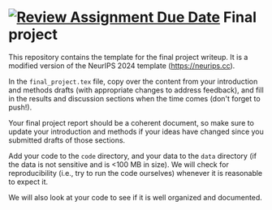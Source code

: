 [![Review Assignment Due Date](https://classroom.github.com/assets/deadline-readme-button-24ddc0f5d75046c5622901739e7c5dd533143b0c8e959d652212380cedb1ea36.svg)](https://classroom.github.com/a/OkO7x9DR)
Final project
=============

This repository contains the template for the final project writeup. It is a
modified version of the NeurIPS 2024 template (https://neurips.cc).

In the `final_project.tex` file, copy over the content from your introduction
and methods drafts (with appropriate changes to address feedback), and fill in
the results and discussion sections when the time comes (don't forget to push!).

Your final project report should be a coherent document, so make sure to update
your introduction and methods if your ideas have changed since you submitted
drafts of those sections.

Add your code to the `code` directory, and your data to the `data` directory
(if the data is not sensitive and is <100 MB in size). We will check for
reproducibility (i.e., try to run the code ourselves) whenever it is reasonable
to expect it.

We will also look at your code to see if it is well organized and documented.
